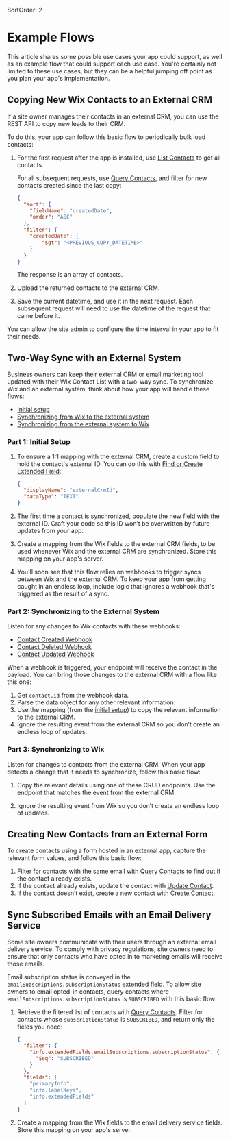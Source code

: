 SortOrder: 2
# Example Flows

This article shares some possible use cases your app could support,
as well as an example flow that could support each use case.
You're certainly not limited to these use cases,
but they can be a helpful jumping off point
as you plan your app's implementation.

## Copying New Wix Contacts to an External CRM

If a site owner manages their contacts in an external CRM,
you can use the REST API to copy new leads to their CRM.

To do this, your app can follow this basic flow
to periodically bulk load contacts:

1. For the first request after the app is installed, use
    [List Contacts][list-contacts] to get all contacts.

    For all subsequent requests, use [Query Contacts][query-contacts],
    and filter for new contacts created since the last copy:

    ```json
    {
      "sort": {
        "fieldName": "createdDate",
        "order": "ASC"
      },
      "filter": {
        "createdDate": {
            "$gt": "<PREVIOUS_COPY_DATETIME>"
        }
      }
    }
    ```

    The response is an array of contacts.

2. Upload the returned contacts to the external CRM.

3. Save the current datetime, and use it in the next request.
    Each subsequent request will need to use the datetime
    of the request that came before it.

You can allow the site admin to configure the time interval in your app
to fit their needs.

## Two-Way Sync with an External System

Business owners can keep their external CRM or email marketing tool
updated with their Wix Contact List with a two-way sync.
To synchronize Wix and an external system,
think about how your app will handle these flows:

- [Initial setup][initial-setup]
- [Synchronizing from Wix to the external system][sync-to-external]
- [Synchronizing from the external system to Wix][sync-to-wix]

### Part 1: Initial Setup

1. To ensure a 1:1 mapping with the external CRM,
    create a custom field to hold the contact's external ID.
    You can do this with
    [Find or Create Extended Field][find-create-field]:

    ```json
    {
      "displayName": "externalCrmId",
      "dataType": "TEXT"
    }
    ```

2. The first time a contact is synchronized,
    populate the new field with the external ID.
    Craft your code so this ID won’t be overwritten
    by future updates from your app.

3. Create a mapping from the Wix fields to the external CRM fields,
    to be used whenever Wix and the external CRM are synchronized.
    Store this mapping on your app's server.

4. You'll soon see that this flow relies on webhooks to trigger syncs
    between Wix and the external CRM.
    To keep your app from getting caught in an endless loop,
    include logic that ignores a webhook that's triggered
    as the result of a sync.

### Part 2: Synchronizing to the External System

Listen for any changes to Wix contacts with these webhooks:

- [Contact Created Webhook][hook-contact-created]
- [Contact Deleted Webhook][hook-contact-deleted]
- [Contact Updated Webhook][hook-contact-updated]

<!-- TODO uncomment when v4 hooks are exposed
- [Contacts Merged Webhook][hook-contacts-merged] -->

<!-- TODO uncomment when v4 hooks are exposed
When one of these above webhooks is triggered, -->
When a webhook is triggered,
your endpoint will receive the contact in the payload.
You can bring those changes to the external CRM with a flow like this one:

<!-- TODO uncomment when v4 hooks are exposed
1. Get the `slug` (which tells you what the event was)
    and `entityId` (which is the contact ID) from the webhook data. -->

1. Get `contact.id` from the webhook data.
2. Parse the data object for any other relevant information.
3. Use the mapping (from the [initial setup][initial-setup])
    to copy the relevant information to the external CRM.
4. Ignore the resulting event from the external CRM
    so you don’t create an endless loop of updates.

### Part 3: Synchronizing to Wix

Listen for changes to contacts from the external CRM.
When your app detects a change that it needs to synchronize,
follow this basic flow:

1. Copy the relevant details using one of these CRUD endpoints.
    Use the endpoint that matches the event from the external CRM.

2. Ignore the resulting event from Wix
    so you don’t create an endless loop of updates.

## Creating New Contacts from an External Form

To create contacts using a form hosted in an external app,
capture the relevant form values, and follow this basic flow:

1. Filter for contacts with the same email
    with [Query Contacts][query-contacts]
    to find out if the contact already exists.
2. If the contact already exists,
    update the contact with
    [Update Contact][update-contact].
3. If the contact doesn’t exist,
    create a new contact with
    [Create Contact][create-contact].

## Sync Subscribed Emails with an Email Delivery Service

Some site owners communicate with their users
through an external email delivery service.
To comply with privacy regulations,
site owners need to ensure that only contacts
who have opted in to marketing emails will receive those emails.

Email subscription status is conveyed in the
`emailSubscriptions.subscriptionStatus` extended field.
To allow site owners to email opted-in contacts,
query contacts where `emailSubscriptions.subscriptionStatus` is `SUBSCRIBED`
with this basic flow:

1. Retrieve the filtered list of contacts with [Query Contacts][query-contacts].
    Filter for contacts whose `subscriptionStatus` is `SUBSCRIBED`,
    and return only the fields you need:

    ```json
    {
      "filter": {
        "info.extendedFields.emailSubscriptions.subscriptionStatus": {
          "$eq": "SUBSCRIBED"
        }
      },
      "fields": [
        "primaryInfo",
        "info.labelKeys",
        "info.extendedFields"
      ]
    }
    ```

2. Create a mapping from the Wix fields to the email delivery service fields.
    Store this mapping on your app's server.

[list-contacts]: https://dev.wix.com/api/rest/contacts/contacts/contacts-v4/list-contacts
[query-contacts]: https://dev.wix.com/api/rest/contacts/contacts/contacts-v4/query-contacts
[find-create-field]: https://dev.wix.com/api/rest/contacts/extended-fields/find-or-create-extended-field
[create-contact]: https://dev.wix.com/api/rest/contacts/contacts/contacts-v4/create-contact
[delete-contact]: https://dev.wix.com/api/rest/contacts/contacts/contacts-v4/delete-contact
[update-contact]: https://dev.wix.com/api/rest/contacts/contacts/contacts-v4/update-contact
[add-labels]: https://dev.wix.com/api/rest/contacts/contacts/contacts-v4/add-labels-to-contact
[remove-labels]: https://dev.wix.com/api/rest/contacts/contacts/contacts-v4/remove-labels-from-contact

[hook-contact-created]: https://dev.wix.com/api/rest/contacts/contacts/contacts-v1-(deprecated)/contact-created-webhook
[hook-contact-deleted]: https://dev.wix.com/api/rest/contacts/contacts/contacts-v1-(deprecated)/contact-deleted-webhook
[hook-contact-updated]: https://dev.wix.com/api/rest/contacts/contacts/contacts-v1-(deprecated)/contact-changed-webhook
[hook-contacts-merged]: crm.contacts.contacts-v4.contact-merged-domain-event

[initial-setup]: #part-1-initial-setup
[sync-to-external]: #part-2-synchronizing-to-the-external-system
[sync-to-wix]: #part-3-synchronizing-to-wix
